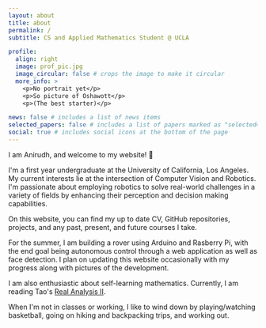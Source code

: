 ```yaml
---
layout: about
title: about
permalink: /
subtitle: CS and Applied Mathematics Student @ UCLA

profile:
  align: right
  image: prof_pic.jpg
  image_circular: false # crops the image to make it circular
  more_info: >
    <p>No portrait yet</p>
    <p>So picture of Oshawott</p>
    <p>(The best starter)</p>

news: false # includes a list of news items
selected_papers: false # includes a list of papers marked as "selected={true}"
social: true # includes social icons at the bottom of the page
---
```


I am Anirudh, and welcome to my website! :metal:

I'm a first year undergraduate at the University of California, Los Angeles. My current interests lie at the intersection of Computer Vision and Robotics. I'm passionate about employing robotics to solve real-world challenges in a variety of fields by enhancing their perception and decision making capabilities. 

On this website, you can find my up to date CV, GitHub repositories, projects, and any past, present, and future courses I take. 

For the summer, I am building a rover using Arduino and Rasberry Pi, with the end goal being autonomous control through a web application as well as face detection. I plan on updating this website occasionally with my progress along with pictures of the development.

I am also enthusiastic about self-learning mathematics. Currently, I am reading Tao's [Real Analysis II](https://link.springer.com/book/10.1007/978-981-19-7284-3).

When I'm not in classes or working, I like to wind down by playing/watching basketball, going on hiking and backpacking trips, and working out.
